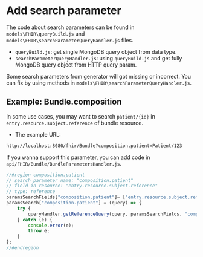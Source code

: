 # Add search parameter
The code about search parameters can be found in `models\FHIR\queryBuild.js` and `models\FHIR\searchParameterQueryHandler.js` files. 

- `queryBuild.js`: get single MongoDB query object from data type.
- `searchParameterQueryHandler.js`: using `queryBuild.js` and get fully MongoDB query object from HTTP query param.

Some search parameters from generator will got missing or incorrect. You can fix by using methods in `models\FHIR\searchParameterQueryHandler.js`.

## Example: Bundle.composition
In some use cases, you may want to search `patient/{id}` in `entry.resource.subject.reference` of bundle resource.

- The example URL:
```sh
http://localhost:8080/fhir/Bundle?composition.patient=Patient/123
```
If you wanna support this parameter, you can add code in `api/FHIR/Bundle/BundleParametersHandler.js`.
```js
//#region composition.patient
// search parameter name: "composition.patient"
// field in resource: "entry.resource.subject.reference"
// type: reference
paramsSearchFields["composition.patient"]= ["entry.resource.subject.reference"];
paramsSearch["composition.patient"] = (query) => {
    try {
        queryHandler.getReferenceQuery(query, paramsSearchFields, "composition.patient");
    } catch (e) {
        console.error(e);
        throw e;
    }
};
//#endregion
```


